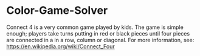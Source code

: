 # Color-Game-Solver
Connect 4 is a very common game played by kids. The game is simple enough; players take turns putting in red or black pieces until four pieces are connected in a in a row, column or diagonal. For more information, see: https://en.wikipedia.org/wiki/Connect_Four
